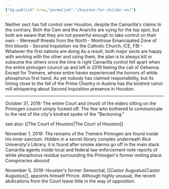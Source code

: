 ```yaml
---
{"dg-publish":true,"permalink":"/houston-for-childer-en/"}
---
```



Neither sect has full control over Houston, despite the Camarilla's claims to the contrary. Both the Cam and the Anarchs are vying for the top spot, but both are aware that they are not powerful enough to take control on their own:
		- Werewolf threats from the North
		- Montrose Emancipated Zone of thin bloods
		- Second Inquisition via the Catholic Church, ICE, FBI
		- Whatever the first nations are doing
 As a result, both major sects are happy with working with the other and using them, the plan is to always kill or subsume the others once the time is right
Camarilla control fell apart when the entire primogen council up and left in 2019 feeling the call of Gehenna. Except for Tremere, whose entire haven experienced the horrors of white phosphorus first hand. As yet nobody has claimed responsibility, but its timing close to the fall of the Prime Chantry in Austria has the kindred rumor mill whispering about Second Inquisition presence in Houston.  

___
October 31, 2019: The entire Court and (most) of the elders sitting on the Primogen council simply fucked off. The few who bothered to communicate to the rest of the city's kindred spoke of the "Beckoning." 

see also: [[The Court of Houston\|The Court of Houston]]

November 1, 2019: The remains of the Tremere Primogen are found inside his inner sanctum. Hidden in a secret library complex underneath Rice University's Library, it is found after smoke alarms go off in the main stack. Camarilla agents inside local and federal law enforcement note reports of white phosphorus residue surrounding the Primogen's former resting place. Conspiracies abound

November 5, 2019: Houston's former Seneschal, [[Castor Augustus\|Castor Augustus]], appoints himself Prince. Although highly unusual, the recent abdications from the Court leave little in the way of opposition. 

